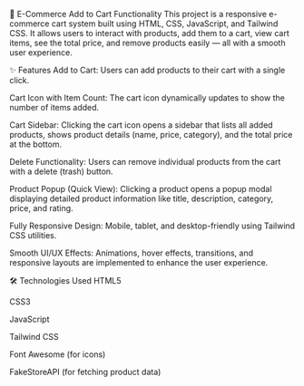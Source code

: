 🛒 E-Commerce Add to Cart Functionality
This project is a responsive e-commerce cart system built using HTML, CSS, JavaScript, and Tailwind CSS.
It allows users to interact with products, add them to a cart, view cart items, see the total price, and remove products easily — all with a smooth user experience.

✨ Features
Add to Cart:
Users can add products to their cart with a single click.

Cart Icon with Item Count:
The cart icon dynamically updates to show the number of items added.

Cart Sidebar:
Clicking the cart icon opens a sidebar that lists all added products, shows product details (name, price, category), and the total price at the bottom.

Delete Functionality:
Users can remove individual products from the cart with a delete (trash) button.

Product Popup (Quick View):
Clicking a product opens a popup modal displaying detailed product information like title, description, category, price, and rating.

Fully Responsive Design:
Mobile, tablet, and desktop-friendly using Tailwind CSS utilities.

Smooth UI/UX Effects:
Animations, hover effects, transitions, and responsive layouts are implemented to enhance the user experience.

🛠️ Technologies Used
HTML5

CSS3

JavaScript 

Tailwind CSS

Font Awesome (for icons)

FakeStoreAPI (for fetching product data)
